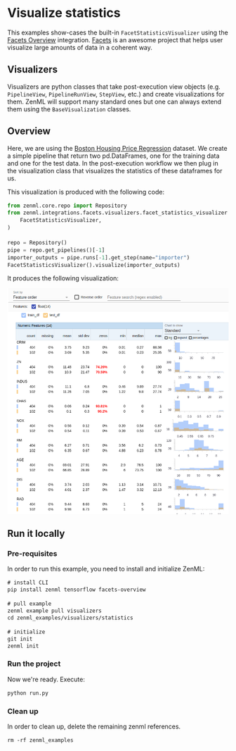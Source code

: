 # Visualize statistics
This examples show-cases the built-in `FacetStatisticsVisualizer` using the [Facets Overview](https://pypi.org/project/facets-overview/) integration.
[Facets](https://pair-code.github.io/facets/) is an awesome project that helps user visualize large amounts of data in a coherent way.

## Visualizers
Visualizers are python classes that take post-execution view objects (e.g. `PipelineView`, `PipelineRunView`, `StepView`, etc.) and create 
visualizations for them. ZenML will support many standard ones but one can always extend them using the `BaseVisualization` classes.

## Overview
Here, we are using the [Boston Housing Price Regression](https://keras.io/api/datasets/boston_housing/) dataset. We create a simple pipeline that 
return two pd.DataFrames, one for the training data and one for the test data. In the post-execution workflow we then plug in the visualization class 
that visualizes the statistics of these dataframes for us. 

This visualization is produced with the following code:

```python
from zenml.core.repo import Repository
from zenml.integrations.facets.visualizers.facet_statistics_visualizer import (
    FacetStatisticsVisualizer,
)

repo = Repository()
pipe = repo.get_pipelines()[-1]
importer_outputs = pipe.runs[-1].get_step(name="importer")
FacetStatisticsVisualizer().visualize(importer_outputs)
```

It produces the following visualization:

![Statistics for boston housing dataset](../../../docs/book/.gitbook/assets/statistics_boston_housing.png)



## Run it locally

### Pre-requisites
In order to run this example, you need to install and initialize ZenML:

```shell
# install CLI
pip install zenml tensorflow facets-overview

# pull example
zenml example pull visualizers
cd zenml_examples/visualizers/statistics

# initialize
git init
zenml init
```

### Run the project
Now we're ready. Execute:

```bash
python run.py
```

### Clean up
In order to clean up, delete the remaining zenml references.

```shell
rm -rf zenml_examples
```